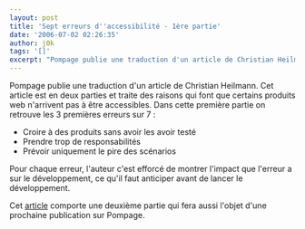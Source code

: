 ```yaml
---
layout: post
title: 'Sept erreurs d''accessibilité - 1ère partie'
date: '2006-07-02 02:26:35'
author: j0k
tags: '[]'
excerpt: "Pompage publie une traduction d'un article de Christian Heilmann. Cet article est en deux parties et traite des raisons qui font que certains produits web n'arrivent pas à être accessibles.     \nDans cette première partie on retrouve les 3 premières erreurs sur 7 :   * Croire à des produits sans avoir les avoir testé   * Prendre trop de      …"
---
```


Pompage publie une traduction d'un article de Christian Heilmann. Cet article est en deux parties et traite des raisons qui font que certains produits web n'arrivent pas à être accessibles.
Dans cette première partie on retrouve les 3 premières erreurs sur 7 :
* Croire à des produits sans avoir les avoir testé
* Prendre trop de responsabilités
* Prévoir uniquement le pire des scénarios

Pour chaque erreur, l'auteur c'est efforcé de montrer l'impact que l'erreur a sur le développement, ce qu'il faut anticiper avant de lancer le développement.

Cet [article](http://www.pompage.net/pompe/sept-erreurs-accessibilite-1/) comporte une deuxième partie qui fera aussi l'objet d'une prochaine publication sur Pompage.
